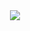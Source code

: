 <div align="center"> <img src="https://github-readme-stats.vercel.app/api/top-langs/?username=RWGLQJ&hide_title=true&hide_border=true&layout=compact&langs_count=6&text_color=000&icon_color=fff&bg_color=0,52fa5a,4dfcff,c64dff&theme=graywhite" /> </div>

